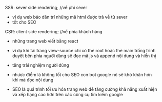SSR: sever side rendering; //về phí sever
- ví dụ web báo dân trí những mã html được trả về từ sever
- tốt cho SEO

CSR: client side rendering; //về phía khách hàng
- những trang web viết bằng react
- ví dụ khi tải trang view-source chỉ có thẻ root hoặc thẻ main trống trình duyệt bên phía người dùng sẽ đọc mã js và append nội dung và hiển thị
- tăng trải nghiệm người dùng
- nhược điểm là không tốt cho SEO con bot google nó sẽ khó khăn hơn khi mà đọc nội dung


- SEO là quá trình tối ưu hóa trang web để tăng cường khả năng xuất hiện và xếp hạng cao hơn trên các công cụ tìm kiếm google